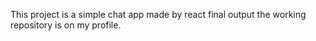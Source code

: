 
This project is a simple chat app made by react final output
the working repository is on my profile.
